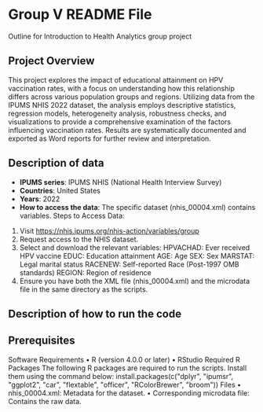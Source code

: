 # Group V README File
Outline for Introduction to Health Analytics group project

## Project Overview
This project explores the impact of educational attainment on HPV vaccination rates, with a focus on understanding how this relationship differs across various population groups and  regions. Utilizing data from the IPUMS NHIS 2022 dataset, the analysis employs descriptive statistics, regression models, heterogeneity analysis, robustness checks, and visualizations to provide a comprehensive examination of the factors influencing vaccination rates. Results are systematically documented and exported as Word reports for further review and interpretation.

## Description of data
- **IPUMS series**: IPUMS NHIS (National Health Interview Survey)
- **Countries**: United States
- **Years**: 2022
- **How to access the data**: The specific dataset (nhis_00004.xml) contains variables.
Steps to Access Data:
1.	Visit https://nhis.ipums.org/nhis-action/variables/group
2.	Request access to the NHIS dataset.
3.	Select and download the relevant variables:
HPVACHAD: Ever received HPV vaccine
EDUC: Education attainment
AGE: Age
SEX: Sex
MARSTAT: Legal marital status
RACENEW: Self-reported Race (Post-1997 OMB standards)
REGION: Region of residence
4.	Ensure you have both the XML file (nhis_00004.xml) and the microdata file in the same directory as the scripts.

## Description of how to run the code
## Prerequisites
Software Requirements
•	R (version 4.0.0 or later)
•	RStudio 
Required R Packages
The following R packages are required to run the scripts. Install them using the command below:
install.packages(c("dplyr", "ipumsr", "ggplot2", "car", "flextable", "officer", "RColorBrewer", "broom"))
Files
•	nhis_00004.xml: Metadata for the dataset.
•	Corresponding microdata file: Contains the raw data.


